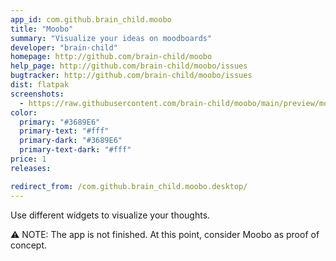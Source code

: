 ```yaml
---
app_id: com.github.brain_child.moobo
title: "Moobo"
summary: "Visualize your ideas on moodboards"
developer: "brain·​child"
homepage: http://github.com/brain-child/moobo
help_page: http://github.com/brain-child/moobo/issues
bugtracker: http://github.com/brain-child/moobo/issues
dist: flatpak
screenshots:
  - https://raw.githubusercontent.com/brain-child/moobo/main/preview/moobo_light.png
color:
  primary: "#3689E6"
  primary-text: "#fff"
  primary-dark: "#3689E6"
  primary-text-dark: "#fff"
price: 1
releases:

redirect_from: /com.github.brain_child.moobo.desktop/
---
```


<p>Use different widgets to visualize your thoughts.</p>
<p>⚠ NOTE: The app is not finished. At this point, consider Moobo as proof of concept.</p>